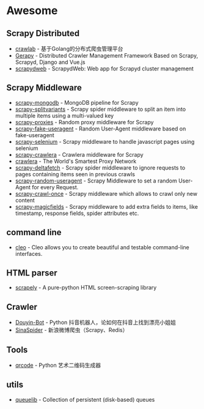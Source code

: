 # Awesome

## Scrapy Distributed

* [crawlab](https://github.com/crawlab-team/crawlab) - 基于Golang的分布式爬虫管理平台
* [Gerapy](https://github.com/Gerapy/Gerapy) - Distributed Crawler Management Framework Based on Scrapy, Scrapyd, Django and Vue.js
* [scrapydweb](https://github.com/my8100/scrapydweb) - ScrapydWeb: Web app for Scrapyd cluster management

## Scrapy Middleware

* [scrapy-mongodb](https://github.com/sebdah/scrapy-mongodb) - MongoDB pipeline for Scrapy
* [scrapy-splitvariants](https://github.com/scrapy-plugins/scrapy-splitvariants) - Scrapy spider middleware to split an item into multiple items using a multi-valued key
* [scrapy-proxies](https://github.com/aivarsk/scrapy-proxies) - Random proxy middleware for Scrapy
* [scrapy-fake-useragent](https://github.com/alecxe/scrapy-fake-useragent) - Random User-Agent middleware based on fake-useragent
* [scrapy-selenium](https://github.com/clemfromspace/scrapy-selenium) - Scrapy middleware to handle javascript pages using selenium
* [scrapy-crawlera](https://github.com/scrapy-plugins/scrapy-crawlera) - Crawlera middleware for Scrapy
* [crawlera](https://scrapinghub.com/crawlera) - The World's Smartest Proxy Network
* [scrapy-deltafetch](https://github.com/scrapy-plugins/scrapy-deltafetch) - Scrapy spider middleware to ignore requests to pages containing items seen in previous crawls
* [scrapy-random-useragent](https://github.com/cnu/scrapy-random-useragent) - Scrapy Middleware to set a random User-Agent for every Request.
* [scrapy-crawl-once](https://github.com/TeamHG-Memex/scrapy-crawl-once) - Scrapy middleware which allows to crawl only new content
* [scrapy-magicfields](https://github.com/scrapy-plugins/scrapy-magicfields) - Scrapy middleware to add extra fields to items, like timestamp, response fields, spider attributes etc.

## command line

* [cleo](https://github.com/sdispater/cleo) - Cleo allows you to create beautiful and testable command-line interfaces.

## HTML parser

* [scrapely](https://github.com/scrapy/scrapely) - A pure-python HTML screen-scraping library

## Crawler

* [Douyin-Bot](https://github.com/wangshub/Douyin-Bot) - Python 抖音机器人，论如何在抖音上找到漂亮小姐姐
* [SinaSpider](https://github.com/LiuXingMing/SinaSpider) - 新浪微博爬虫（Scrapy、Redis）

## Tools

* [qrcode](https://github.com/sylnsfar/qrcode) - Python 艺术二维码生成器

## utils

* [queuelib](https://github.com/scrapy/queuelib) - Collection of persistent (disk-based) queues
